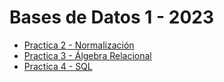 # Bases de Datos 1 - 2023

- [Practica 2 - Normalización](https://github.com/bautimercado/BBDD-1-2023/blob/main/Practicas/Practica%202.md)
- [Practica 3 - Álgebra Relacional](https://github.com/bautimercado/BBDD-1-2023/blob/main/Practicas/Practica%203.md)
- [Practica 4 - SQL](https://github.com/bautimercado/BBDD-1-2023/blob/main/Practicas/Practica%204/Practica%204.md)